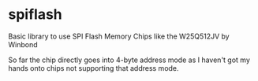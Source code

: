 # spiflash
Basic library to use SPI Flash Memory Chips like the W25Q512JV by Winbond

So far the chip directly goes into 4-byte address mode as I haven't got my hands onto chips not supporting that address mode.
